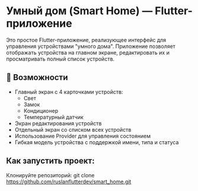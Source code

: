 # Умный дом (Smart Home) — Flutter-приложение

Это простое Flutter-приложение, реализующее интерфейс для управления устройствами "умного дома". 
Приложение позволяет отображать устройства на главном экране, редактировать их и просматривать полный список устройств.

## 🚀 Возможности

- Главный экран с 4 карточками устройств:
  - Свет
  - Замок
  - Кондиционер
  - Температурный датчик
- Экран редактирования устройств
- Отдельный экран со списком всех устройств
- Использование Provider для управления состоянием
- Гибкая модель устройства с поддержкой имени, типа и статуса


## Как запустить проект:
Клонируйте репозиторий:
git clone https://github.com/ruslanflutterdev/smart_home.git
